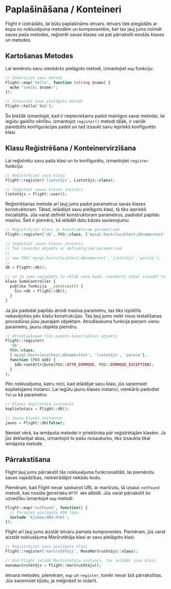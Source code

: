 # Paplašināšana / Konteineri

Flight ir izstrādāts, lai būtu paplašināms ietvars. Ietvars tiek piegādāts ar kopa
no noklusējuma metodēm un komponentēm, bet tas ļauj jums noīmēt savas paša metodes,
reģistrēt savas klases vai pat pārrakstīt esošās klases un metodes.

## Kartošanas Metodes

Lai iemērotu savu vienkāršo pielāgoto metodi, izmantojiet `map` funkciju:

```php
// Iemērojiet savu metodi
Flight::map('hello', function (string $name) {
  echo "sveiki $name!";
});

// Izsauciet savu pielāgoto metodi
Flight::hello('Bob');
```

Šo biežāk izmantojat, kad ir nepieciešams padot mainīgos savai metodai, lai iegūtu gaidīto
vērtību. Izmantojot `register()` metodi tālāk, ir vairāk paredzēts konfigurācijas padot
un tad izsaukt savu iepriekš konfigurēto klasi. 

## Klasu Reģistrēšana / Konteinervirzīšana

Lai reģistrētu savu paša klasi un to konfigurētu, izmantojiet `register` funkciju:

```php
// Reģistrējiet savu klasu
Flight::register('lietotājs', Lietotājs::class);

// Iegūstiet savas klases instanci
lietotājs = Flight::user();
```

Reģistrēšanas metode arī ļauj jums padot parametrus savas klases konstruktoram.
Tātad, ielādējot savu pielāgoto klasi, tā tiks iepriekš inicializēta.
Jūs varat definēt konstruktoram parametrus, padodot papildu masīvu.
Šeit ir piemērs, kā ielādēt datu bāzes savienojumu:

```php
// Reģistrējiet klasi ar konstruktoram parametriem
Flight::register('db', PDO::class, ['mysql:host=localhost;dbname=test', 'lietotājs', 'parole']);

// Iegūstiet savas klases instanci
// Tas izveidos objektu ar definētajiem parametriem
//
// new PDO('mysql:host=localhost;dbname=test','lietotājs','parole');
//
db = Flight::db();

// un ja jums vajadzētu to vēlāk savā kodā, vienkārši atkal izsaukt to pašu metodi
klase SomeController {
  publika funkcija __construct() {
	Šis->db = Flight::db();
  }
}
```

Ja jūs padodat papildu atrodi masīva parametru, tas tiks izpildīts nekavējoties
pēc klašu konstrukcijas. Tas ļauj jums veikt visus iestatīšanas procedūras jūsu
jaunajam objektam. Atrodlaukuma funkcija pieņem vienu parametru, jaunu objekta piemēru.

```php
// Atrodlaukumam tiks padots konstruētais objekts
Flight::register(
  'db',
  PDO::class,
  ['mysql:host=localhost;dbname=test', 'lietotājs', 'parole'],
  function (PDO $db) {
    $db->setAttribute(PDO::ATTR_ERRMODE, PDO::ERRMODE_EXCEPTION);
  }
);
```

Pēc noklusējuma, katru reizi, kad ielādējat savu klasi, jūs saņemsiet koplietojamo instanci.
Lai iegūtu jaunu klases instanci, vienkārši padodiet `false` kā parametru:

```php
// Klases koplietotā instances
koplietotais = Flight::db();

// Jauna klases instances
jauns = Flight::db(false);
```

Ņemiet vērā, ka iemāpota metodei ir priekšroka pār reģistrētajām klasēm. Ja jūs
deklarējat abas, izmantojot to pašu nosaukumu, tiks izsaukta tikai iemāpota metode.

## Pārrakstīšana

Flight ļauj jums pārrakstīt tās noklusējuma funkcionalitāti, lai piemērotu savas vajadzības,
neiestrādājot nekādu kodu.

Piemēram, kad Flight nevar saskaņot URL ar maršrutu, tā izsauc `notFound`
metodi, kas nosūta ģenerisku `HTTP 404` atbildi. Jūs varat pārrakstīt šo uzvedību
izmantojot `map` metodi:

```php
Flight::map('notFound', function() {
  // Parādiet pielāgoto 404 lapu
  include 'kļūdas/404.html';
});
```

Flight arī ļauj jums aizstāt ietvaru pamata komponentes.
Piemēram, jūs varat aizstāt noklusējuma Maršrutētāja klasi ar savu pielāgoto klasi:

```php
// Reģistrējiet savu pielāgoto klasi
Flight::register('maršrutētājs', ManaMaršrutētājs::class);

// Kad Flight ielādē Maršrutētāja instanci, tas ielādēs jūsu klasi
manamaršrutētājs = Flight::maršrutētājs();
```

Ietvara metodes, piemēram, `map` un `register`, tomēr nevar būt pārrakstītas. Jūs saņemsiet
kļūdu, ja mēģināsit to izdarīt.